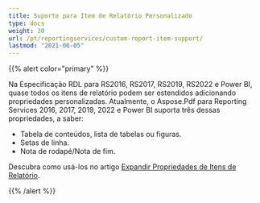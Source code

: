 ```yaml
---
title: Suporte para Item de Relatório Personalizado
type: docs
weight: 30
url: /pt/reportingservices/custom-report-item-support/
lastmod: "2021-06-05"
---
```


{{% alert color="primary" %}}

Na Especificação RDL para RS2016, RS2017, RS2019, RS2022 e Power BI, quase todos os itens de relatório podem ser estendidos adicionando propriedades personalizadas. Atualmente, o Aspose.Pdf para Reporting Services 2016, 2017, 2019, 2022 e Power BI suporta três dessas propriedades, a saber:

- Tabela de conteúdos, lista de tabelas ou figuras.
- Setas de linha.
- Nota de rodapé/Nota de fim.

Descubra como usá-los no artigo [Expandir Propriedades de Itens de Relatório](/pdf/pt/reportingservices/expand-report-items-properties/).

{{% /alert %}}